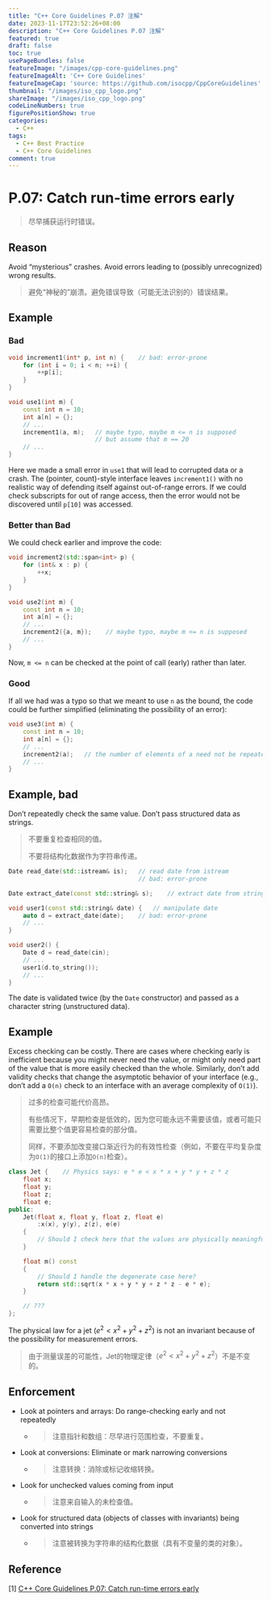```yaml
---
title: "C++ Core Guidelines P.07 注解"
date: 2023-11-17T23:52:26+08:00
description: "C++ Core Guidelines P.07 注解"
featured: true
draft: false
toc: true
usePageBundles: false
featureImage: "/images/cpp-core-guidelines.png"
featureImageAlt: 'C++ Core Guidelines'
featureImageCap: 'source: https://github.com/isocpp/CppCoreGuidelines'
thumbnail: "/images/iso_cpp_logo.png"
shareImage: "/images/iso_cpp_logo.png"
codeLineNumbers: true
figurePositionShow: true
categories:
  - C++
tags:
  - C++ Best Practice
  - C++ Core Guidelines
comment: true
---
```


# P.07: Catch run-time errors early

> 尽早捕获运行时错误。

## Reason

Avoid “mysterious” crashes. Avoid errors leading to (possibly unrecognized) wrong results.

> 避免“神秘的”崩溃。避免错误导致（可能无法识别的）错误结果。

## Example

### Bad

```c++
void increment1(int* p, int n) {	// bad: error-prone
    for (int i = 0; i < n; ++i) {
        ++p[i];
    }
}

void use1(int m) {
    const int n = 10;
    int a[n] = {};
    // ...
    increment1(a, m);	// maybe typo, maybe m <= n is supposed
                        // but assume that m == 20
    // ...
}
```

Here we made a small error in `use1` that will lead to corrupted data or a crash. The (pointer, count)-style interface leaves `increment1()` with no realistic way of defending itself against out-of-range errors. If we could check subscripts for out of range access, then the error would not be discovered until `p[10]` was accessed.

### Better than Bad

We could check earlier and improve the code:

```c++
void increment2(std::span<int> p) {
    for (int& x : p) {
        ++x;
    }
}

void use2(int m) {
    const int n = 10;
    int a[n] = {};
    // ...
    increment2({a, m});    // maybe typo, maybe m <= n is supposed
    // ...
}
```

Now, `m <= n` can be checked at the point of call (early) rather than later.

### Good

If all we had was a typo so that we meant to use `n` as the bound, the code could be further simplified (eliminating the possibility of an error):

```c++
void use3(int m) {
    const int n = 10;
    int a[n] = {};
    // ...
    increment2(a);   // the number of elements of a need not be repeated
    // ...
}
```

## Example, bad

Don’t repeatedly check the same value. Don’t pass structured data as strings.

> 不要重复检查相同的值。
>
> 不要将结构化数据作为字符串传递。

```c++
Date read_date(std::istream& is);	// read date from istream
									// bad: error-prone

Date extract_date(const std::string& s);	// extract date from string

void user1(const std::string& date) {	// manipulate date
    auto d = extract_date(date);	// bad: error-prone
    // ...
}

void user2() {
    Date d = read_date(cin);
    // ...
    user1(d.to_string());
    // ...
}
```

The date is validated twice (by the `Date` constructor) and passed as a character string (unstructured data).

## Example

Excess checking can be costly. There are cases where checking early is inefficient because you might never need the value, or might only need part of the value that is more easily checked than the whole. Similarly, don’t add validity checks that change the asymptotic behavior of your interface (e.g., don’t add a `O(n)` check to an interface with an average complexity of `O(1)`).

>过多的检查可能代价高昂。
>
>有些情况下，早期检查是低效的，因为您可能永远不需要该值，或者可能只需要比整个值更容易检查的部分值。
>
>同样，不要添加改变接口渐近行为的有效性检查（例如，不要在平均复杂度为`O(1)`的接口上添加`O(n)`检查）。

```c++
class Jet {    // Physics says: e * e < x * x + y * y + z * z
    float x;
    float y;
    float z;
    float e;
public:
    Jet(float x, float y, float z, float e)
        :x(x), y(y), z(z), e(e)
    {
        // Should I check here that the values are physically meaningful?
    }

    float m() const
    {
        // Should I handle the degenerate case here?
        return std::sqrt(x * x + y * y + z * z - e * e);
    }

    // ???
};
```

The physical law for a jet ($e^2 < x^2 + y^2 + z^2$) is not an invariant because of the possibility for measurement errors.

> 由于测量误差的可能性，Jet的物理定律（$e^2 < x^2 + y^2 + z^2$）不是不变的。

## Enforcement

- Look at pointers and arrays: Do range-checking early and not repeatedly

  - >注意指针和数组：尽早进行范围检查，不要重复。

- Look at conversions: Eliminate or mark narrowing conversions

  - >注意转换：消除或标记收缩转换。

- Look for unchecked values coming from input

  - >注意来自输入的未检查值。

- Look for structured data (objects of classes with invariants) being converted into strings

  - > 注意被转换为字符串的结构化数据（具有不变量的类的对象）。

## Reference

[1] [C++ Core Guidelines P.07: Catch run-time errors early](https://isocpp.github.io/CppCoreGuidelines/CppCoreGuidelines#p7-catch-run-time-errors-early)
